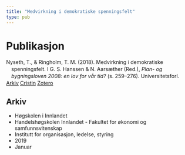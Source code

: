 ```yaml
---
title: "Medvirkning i demokratiske spenningsfelt"
type: pub
---
```

<h1>Publikasjon</h1>
<article id="csl-bib-container-VM65DEU8" class="csl-bib-container">
  <div class="csl-bib-body" style="line-height: 1.35; padding-left: 1em; text-indent:-1em;">
  <div class="csl-entry">Nyseth, T., &amp; Ringholm, T. M. (2018). Medvirkning i demokratiske spenningsfelt. I G. S. Hanssen &amp; N. Aars&#xE6;ther (Red.), <i>Plan- og bygningsloven 2008: en lov for v&#xE5;r tid?</i> (s. 259&#x2013;276). Universitetsforl.</div>
</div>
  <div class="csl-bib-buttons">
    <a href="#taxonomy-article-VM65DEU8" class="csl-bib-button">Arkiv</a>
    <a href="https://app.cristin.no/results/show.jsf?id=1658322" alt="Cristin URL" class="csl-bib-button">Cristin</a>
    <a href="http://zotero.org/groups/5022929/items/VM65DEU8" alt="Zotero URL" class="csl-bib-button">Zotero</a>
  </div>
  <div id="csl-bib-meta-container-VM65DEU8"></div>
</article>
<div id="csl-bib-meta-VM65DEU8" class="csl-bib-meta">
  <article id="taxonomy-article-VM65DEU8" class="taxonomy-article">
    <h1>Arkiv</h1>
    <ul>
      <li>Høgskolen i Innlandet</li>
      <li>Handelshøgskolen Innlandet - Fakultet for økonomi og samfunnsvitenskap</li>
      <li>Institutt for organisasjon, ledelse, styring</li>
      <li>2019</li>
      <li>Januar</li>
    </ul>
  </article>
</div>
